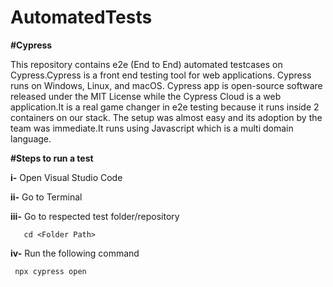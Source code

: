# AutomatedTests

**#Cypress**

This repository contains e2e (End to End) automated testcases on Cypress.Cypress is a front end testing tool for web applications. Cypress runs on Windows, Linux, and macOS. Cypress app is open-source software released under the MIT License while the Cypress Cloud is a web application.It is a real game changer in e2e testing because it runs inside 2 containers on our stack. The setup was almost easy and its adoption by the team was immediate.It runs using Javascript which is a multi domain language.

**#Steps to run a test**

**i-**   Open Visual Studio Code

**ii-**  Go to Terminal 

**iii-** Go to respected test folder/repository
     
       cd <Folder Path>

**iv-**  Run the following command 

     npx cypress open

